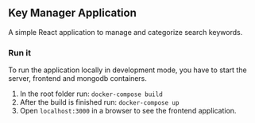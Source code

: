 ## Key Manager Application

A simple React application to manage and categorize search keywords.


### Run it

To run the application locally in development mode, you have to start the server, frontend and mongodb containers.
1. In the root folder run: `docker-compose build`
2. After the build is finished run: `docker-compose up`
3. Open `localhost:3000` in a browser to see the frontend application.
